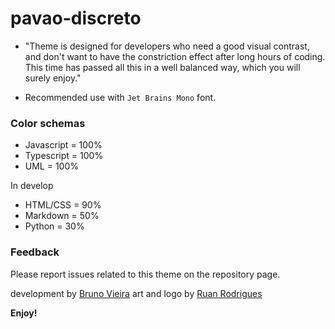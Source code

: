 # pavao-discreto

* "Theme is designed for developers who need a good visual contrast, and don't want to have the constriction effect after long hours of coding. This time has passed all this in a well balanced way, which you will surely enjoy."

* Recommended use with `Jet Brains Mono` font.


### Color schemas
- Javascript = 100%
- Typescript = 100%
- UML = 100%

In develop
- HTML/CSS = 90%
- Markdown = 50%
- Python = 30%
  

### Feedback
Please report issues related to this theme on the repository page.


development by [Bruno Vieira](mailto:vieira.es@gmail.com)
art and logo by [Ruan Rodrigues](mailto:ru.1170@hotmail.com)



**Enjoy!**
